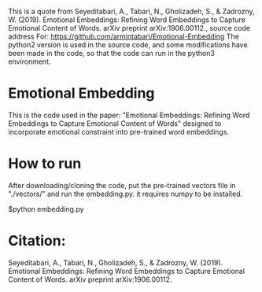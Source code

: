 This is a quote from Seyeditabari, A., Tabari, N., Gholizadeh, S., & Zadrozny, W. (2019). Emotional Embeddings: Refining Word Embeddings to Capture Emotional Content of Words. arXiv preprint arXiv:1906.00112., 
source code address For: https://github.com/armintabari/Emotional-Embedding
The python2 version is used in the source code, and some modifications have been made in the code, so that the code can run in the python3 environment. 




# Emotional Embedding

This is the code used in the paper: "Emotional Embeddings: Refining Word Embeddings to Capture Emotional Content of Words" designed to incorporate emotional constraint into pre-trained word embeddings.

# How to run
After downloading/cloning the code, put the pre-trained vectors file in "./vectors/" and run the embedding.py. it requires numpy to be installed.

$python embedding.py

# Citation:

Seyeditabari, A., Tabari, N., Gholizadeh, S., & Zadrozny, W. (2019). Emotional Embeddings: Refining Word Embeddings to Capture Emotional Content of Words. arXiv preprint arXiv:1906.00112.
